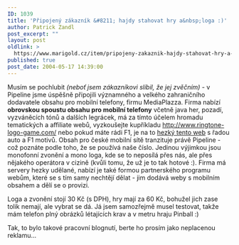 ```yaml
---
ID: 1039
title: 'Připojený zákazník &#8211; hajdy stahovat hry a&nbsp;loga :)'
author: Patrick Zandl
post_excerpt: ""
layout: post
oldlink: >
  https://www.marigold.cz/item/pripojeny-zakaznik-hajdy-stahovat-hry-a-loga
published: true
post_date: 2004-05-17 14:39:00
---
```

<p>
Musím se pochlubit <EM>(neboť jsem zákazníkovi slíbil, že jej zvěčním) -</EM> v Pipeline jsme úspěšně připojili významného a velkého zahraničního dodavatele obsahu pro mobilní telefony, firmu MediaPlazza. Firma nabízí <STRONG>obrovskou spoustu obsahu pro mobilní telefony</STRONG> včetně java her, pozadí, vyzváněcích tónů a dalších legrácek, má za tímto účelem hromadu tematických a affiliate&#160;webů, vyzkoušejte kupříkladu <A href="http://www.ringtone-logo-game.com/">http://www.ringtone-logo-game.com/</A>&#160;nebo pokud máte rádi F1, je na to <A href="http://f1.racing-live.com/en/fun/ringtones_logos/index.shtml" target=_blank>hezký tento web</A>&#160;s řadou auto a F1 motivů. Obsah pro české mobilní sítě tranzituje právě Pipeline - což poznáte podle toho, že se používá naše číslo. Jedinou výjimkou jsou monofonní zvonění a mono loga, kde se to neposílá přes nás, ale přes nějakého operátora v cizině (kvůli tomu, že už je to tak hotové :). Firma má servery hezky udělané, nabízí je také formou partnerského programu webům, které se s tím samy nechtějí dělat - jim dodává weby s mobilním obsahem a dělí se o provizi. </p>

<p>
Loga a zvonění stojí 30 Kč (s DPH), hry mají za 60 Kč, bohužel jich zase tolik nemají, ale vybrat se dá. Já jsem samozřejmě musel testovat, takže mám telefon plný obrázků létajících krav a v metru hraju Pinball :) </p>

<p>
Tak, to bylo takové pracovní blognutí, berte ho prosím jako neplacenou reklamu...</p>
